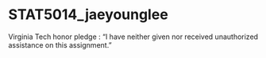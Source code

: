 # STAT5014_jaeyounglee
Virginia Tech honor pledge : “I have neither given nor received unauthorized assistance on this assignment.”
